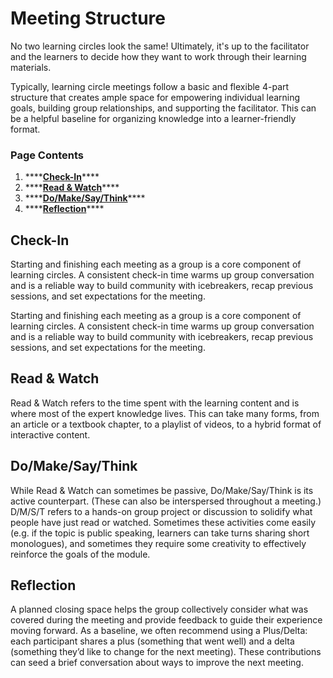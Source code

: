 # Meeting Structure

No two learning circles look the same! Ultimately, it's up to the facilitator and the learners to decide how they want to work through their learning materials. 

Typically, learning circle meetings follow a basic and flexible 4-part structure that creates ample space for empowering individual learning goals, building group relationships, and supporting the facilitator. This can be a helpful baseline for organizing knowledge into a learner-friendly format. 

### Page Contents

1. \*\*\*\*[**Check-In**](./#check-in)\*\*\*\*
2. \*\*\*\*[**Read & Watch**](./#read-and-watch)\*\*\*\*
3. \*\*\*\*[**Do/Make/Say/Think**](./#do-make-say-think)\*\*\*\*
4. \*\*\*\*[**Reflection**](./#reflection)\*\*\*\*

## **Check-In**

Starting and finishing each meeting as a group is a core component of learning circles. A consistent check-in time warms up group conversation and is a reliable way to build community with icebreakers, recap previous sessions, and set expectations for the meeting. 

Starting and finishing each meeting as a group is a core component of learning circles. A consistent check-in time warms up group conversation and is a reliable way to build community with icebreakers, recap previous sessions, and set expectations for the meeting. 

## **Read & Watch**

Read & Watch refers to the time spent with the learning content and is where most of the expert knowledge lives. This can take many forms, from an article or a textbook chapter, to a playlist of videos, to a hybrid format of interactive content. 

## **Do/Make/Say/Think**

While Read & Watch can sometimes be passive, Do/Make/Say/Think is its active counterpart. \(These can also be interspersed throughout a meeting.\) D/M/S/T refers to a hands-on group project or discussion to solidify what people have just read or watched. Sometimes these activities come easily \(e.g. if the topic is public speaking, learners can take turns sharing short monologues\), and sometimes they require some creativity to effectively reinforce the goals of the module. 

## **Reflection**

A planned closing space helps the group collectively consider what was covered during the meeting and provide feedback to guide their experience moving forward. As a baseline, we often recommend using a Plus/Delta: each participant shares a plus \(something that went well\) and a delta \(something they’d like to change for the next meeting\). These contributions can seed a brief conversation about ways to improve the next meeting.

